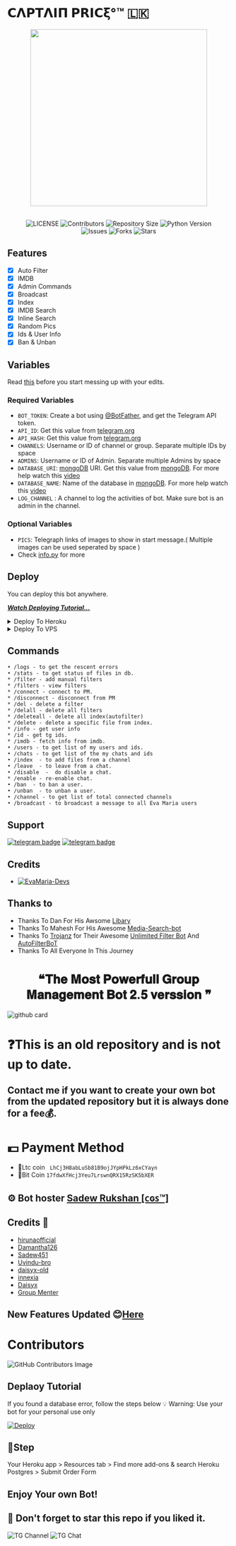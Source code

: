 # 𝗖𝝠𝝦𝝩𝝠𝝞𝝥 𝝦𝗥𝝞𝗖𝝽°™️ 🇱🇰 
</p>
<p align="center"><a href="https://t.me/MaX_Bots"><img src="https://telegra.ph/file/49dda0698f526f267edce.png" width="400"></a></p>
<p align="center">


<p align="center"> <br>
    <img src="https://img.shields.io/github/license/KisaraPesanjithPerera/Captain-Price?style=for-the-badge&logo=github" alt="LICENSE">
    <img src="https://img.shields.io/github/contributors/KisaraPesanjithPerera/Captain-Price?style=for-the-badge&logo=github" alt="Contributors">
    <img src="https://img.shields.io/github/repo-size/KisaraPesanjithPerera/Captain-Price?style=for-the-badge&logo=github" alt="Repository Size"> 
    <img src="https://img.shields.io/badge/python-3.9-green?style=for-the-badge&logo=appveyor" alt="Python Version">
 <br>   
    <img src="https://img.shields.io/github/issues/KisaraPesanjithPerera/Captain-Price?style=for-the-badge&logo=github" alt="Issues">
    <img src="https://img.shields.io/github/forks/KisaraPesanjithPerera/Captain-Price?style=for-the-badge&logo=github" alt="Forks">
    <img src="https://img.shields.io/github/stars/KisaraPesanjithPerera/Captain-Price?style=for-the-badge&logo=github" alt="Stars">
</p> 


## Features

- [x] Auto Filter
- [x] IMDB
- [x] Admin Commands
- [x] Broadcast
- [x] Index
- [x] IMDB Search
- [x] Inline Search
- [x] Random Pics
- [x] Ids & User Info 
- [x] Ban & Unban 

## Variables

Read [this](https://telegram.dog/TeamEvamaria/12) before you start messing up with your edits.

### Required Variables
* `BOT_TOKEN`: Create a bot using [@BotFather](https://telegram.dog/BotFather), and get the Telegram API token.
* `API_ID`: Get this value from [telegram.org](https://my.telegram.org/apps)
* `API_HASH`: Get this value from [telegram.org](https://my.telegram.org/apps)
* `CHANNELS`: Username or ID of channel or group. Separate multiple IDs by space
* `ADMINS`: Username or ID of Admin. Separate multiple Admins by space
* `DATABASE_URI`: [mongoDB](https://www.mongodb.com) URI. Get this value from [mongoDB](https://www.mongodb.com). For more help watch this [video](https://youtu.be/1G1XwEOnxxo)
* `DATABASE_NAME`: Name of the database in [mongoDB](https://www.mongodb.com). For more help watch this [video](https://youtu.be/1G1XwEOnxxo)
* `LOG_CHANNEL` : A channel to log the activities of bot. Make sure bot is an admin in the channel.
### Optional Variables
* `PICS`: Telegraph links of images to show in start message.( Multiple images can be used seperated by space )
* Check [info.py](https://github.com/EvamariaTG/evamaria/blob/master/info.py) for more


## Deploy
You can deploy this bot anywhere.

<i>**[Watch Deploying Tutorial...](https://youtu.be/1G1XwEOnxxo)**</i>

<details><summary>Deploy To Heroku</summary>
<p>
<br>
<a href="https://heroku.com/deploy?template=https://github.com/EvamariaTG/evamaria/tree/master">
  <img src="https://www.herokucdn.com/deploy/button.svg" alt="Deploy">
</a>
</p>
</details>

<details><summary>Deploy To VPS</summary>
<p>
<pre>
git clone https://github.com/EvamariaTG/evamaria
# Install Packages
pip3 install -r requirements.txt
Edit info.py with variables as given below then run bot
python3 bot.py
</pre>
</p>
</details>


## Commands
```
• /logs - to get the rescent errors
• /stats - to get status of files in db.
* /filter - add manual filters
* /filters - view filters
* /connect - connect to PM.
* /disconnect - disconnect from PM
* /del - delete a filter
* /delall - delete all filters
* /deleteall - delete all index(autofilter)
* /delete - delete a specific file from index.
* /info - get user info
* /id - get tg ids.
* /imdb - fetch info from imdb.
• /users - to get list of my users and ids.
• /chats - to get list of the my chats and ids 
• /index  - to add files from a channel
• /leave  - to leave from a chat.
• /disable  -  do disable a chat.
* /enable - re-enable chat.
• /ban  - to ban a user.
• /unban  - to unban a user.
• /channel - to get list of total connected channels
• /broadcast - to broadcast a message to all Eva Maria users
```
## Support
[![telegram badge](https://img.shields.io/badge/Telegram-Group-30302f?style=flat&logo=telegram)](https://telegram.dog/EvaMariaSupport)
[![telegram badge](https://img.shields.io/badge/Telegram-Channel-30302f?style=flat&logo=telegram)](https://telegram.dog/TeamEvamaria)

## Credits 
* [![EvaMaria-Devs](https://img.shields.io/static/v1?label=EvaMaria&message=devs&color=critical)](https://telegram.dog/EvaMariaDevs)


## Thanks to 
 - Thanks To Dan For His Awsome [Libary](https://github.com/pyrogram/pyrogram)
 - Thanks To Mahesh For His Awesome [Media-Search-bot](https://github.com/Mahesh0253/Media-Search-bot)
 - Thanks To [Trojanz](https://github.com/trojanzhex) for Their Awesome [Unlimited Filter Bot](https://github.com/TroJanzHEX/Unlimited-Filter-Bot) And [AutoFilterBoT](https://github.com/trojanzhex/auto-filter-bot)
 - Thanks To All Everyone In This Journey

<h1 align = "center"> ❝𝐓𝐡𝐞 𝐌𝐨𝐬𝐭  𝐏𝐨𝐰𝐞𝐫𝐟𝐮𝐥𝐥 𝐆𝐫𝐨𝐮𝐩 𝐌𝐚𝐧𝐚𝐠𝐞𝐦𝐞𝐧𝐭 𝐁𝐨𝐭 𝟐.𝟓 𝐯𝐞𝐫𝐬𝐬𝐢𝐨𝐧 ❞ </h1>

![github card](https://github-readme-stats.vercel.app/api/pin/?username=szsupunma&repo=sz-rose-bot&theme=dark)

# ❓This is an old repository and is not up to date.
## Contact me if you want to create your own bot from the updated repository but it is always done for a fee💰.

# 💵 Payment Method
- 💎Ltc coin ``` LhCj3H8abLuSb81B9ojJYpHPkLz6xCYayn```
- 💎Bit Coin ``` 17fdwXfHcj3Yeu7LrswnQRX15RzSK5bXER ```

## ⚙️ Bot hoster [Sadew Rukshan [ᴄɢꜱ™]](https://t.me/CGSUpdates)


## Credits 🥰    
- [hirunaofficial](https://github.com/hirunaofficial)
- [Damantha126](https://github.com/Damantha126)
- [Sadew451](https://github.com/Sadew451) 
- [Uvindu-bro](https://github.com/UvinduBro) 
- [daisyx-old](https://github.com/TeamDaisyX/Daisy-OLD)
- [innexia](https://github.com/DarkCybers/innexia/tree/Sammy/innexiaBot)
- [Daisyx](https://github.com/TeamDaisyX/DaisyX)
- [Group Menter](https://github.com/TeamGroupMenter/GroupMenter)


 ## New Features Updated 😊[Here](https://telegra.ph/rose-updates-11-11-3)
 
 # Contributors
![GitHub Contributors Image](https://contrib.rocks/image?repo=szsupunma/sz-rose-bot)   
 
 ## Deplaoy Tutorial
 
If you found a database error, follow the steps below
💡 Warning: Use your bot for your personal use only   

 [![Deploy](https://www.herokucdn.com/deploy/button.svg)](https://heroku.com/deploy?template=https://github.com/szsupunma/sz-rose-bot) 

## 🐾Step 
Your Heroku app > Resources tab > Find more add-ons & search Heroku Postgres > Submit Order Form

## Enjoy Your own Bot!

## 🌟 Don't forget to star this repo if you liked it.


 
 ![TG Channel](https://img.shields.io/badge/dynamic/json?color=blue&label=szteam%20@szteambots&query=subscribers&url=https%3A%2F%2Fonline-users-api.up.railway.app%2Fcheck%3Fchat%3Dszteambots&logo=telegram)
![TG Chat](https://img.shields.io/badge/dynamic/json?color=blue&label=support%20@slbotzone&query=members&url=https%3A%2F%2Fonline-users-api.up.railway.app%2Fcheck%3Fchat%3Dslbotzone&logo=telegram) 
    
 
    
